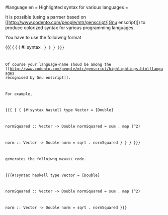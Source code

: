 #language en
= Highlighted syntax for various languages =

It is possible (using a parrser based on [[http://www.codento.com/people/mtr/genscript/|Gnu enscript]]) to produce colorized syntax for various programming languages.

You have to use the folloiwng format

{{{
{ { { #! syntax <language-name>
<code>
} } }
}}}

Of course your language-name shoud be among the [[http://www.codento.com/people/mtr/genscript/highlightings.html|languages recognised by Gnu enscript]].

For example, 

{{{
 { { {#!syntax haskell
type Vector = [Double]

normSquared :: Vector -> Double
normSquared = sum . map (^2)

norm :: Vector -> Double
norm = sqrt . normSquared
 } } }
}}}


generates the folloiwng `Haskell` code. 

{{{#!syntax haskell
type Vector = [Double]

normSquared :: Vector -> Double
normSquared = sum . map (^2)

norm :: Vector -> Double
norm = sqrt . normSquared
}}}
